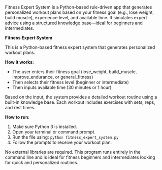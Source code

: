 Fitness Expert System is a Python-based rule-driven app that generates personalized workout plans based on your fitness goal (e.g., lose weight, build muscle), experience level, and available time. It simulates expert advice using a structured knowledge base—ideal for beginners and intermediates.

**Fitness Expert System**

This is a Python-based fitness expert system that generates personalized workout plans.

**How it works:**

* The user enters their fitness goal (lose\_weight, build\_muscle, improve\_endurance, or general\_fitness)
* Then selects their fitness level (beginner or intermediate)
* Then inputs available time (30 minutes or 1 hour)

Based on the input, the system provides a detailed workout routine using a built-in knowledge base. Each workout includes exercises with sets, reps, and rest times.

**How to run:**

1. Make sure Python 3 is installed.
2. Open your terminal or command prompt.
3. Run the file using:
   `python fitness_expert_system.py`
4. Follow the prompts to receive your workout plan.

No external libraries are required. This program runs entirely in the command line and is ideal for fitness beginners and intermediates looking for quick and personalized routines.
